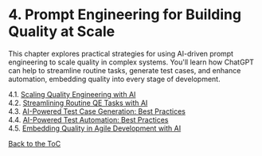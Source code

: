 # 4. Prompt Engineering for Building Quality at Scale

This chapter explores practical strategies for using AI-driven prompt
engineering to scale quality in complex systems. You'll learn how
ChatGPT can help to streamline routine tasks, generate test cases, and
enhance automation, embedding quality into every stage of development.

   4.1. [Scaling Quality Engineering with AI](guide/4.1-scaling-quality.md)  
   4.2. [Streamlining Routine QE Tasks with AI](guide/4.2-streamlining-tasks.md)  
   4.3. [AI-Powered Test Case Generation: Best Practices](guide/4.3-test-case-generation.md)  
   4.4. [AI-Powered Test Automation: Best Practices](guide/4.4-test-automation.md)  
   4.5. [Embedding Quality in Agile Development with AI](guide/4.5-agile-development.md)  


[Back to the ToC](../README.md)